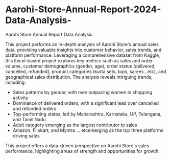 # Aarohi-Store-Annual-Report-2024-Data-Analysis-
Aarohi Store Annual Report Data Analysis

This project performs an in-depth analysis of Aarohi Store's annual sales data, providing valuable insights into customer behavior, sales trends, and platform performance. Leveraging a comprehensive dataset from Kaggle, this Excel-based project explores key metrics such as sales and order volume, customer demographics (gender, age), order status (delivered, cancelled, refunded), product categories (kurta sets, tops, sarees...etc), and geographical sales distribution. The analysis reveals intriguing trends, including:

- Sales patterns by gender, with men outpacing women in shopping activity
- Dominance of delivered orders, with a significant lead over cancelled and refunded orders
- Top-performing states, led by Maharashtra, Karnataka, UP, Telangana, and Tamil Nadu
- Adult category emerging as the largest contributor to sales
- Amazon, Flipkart, and Myntra ... etcemerging as the top three platforms driving sales

This project offers a data-driven perspective on Aarohi Store's sales performance, highlighting areas of strength and opportunities for growth.
